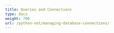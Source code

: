 ```yaml
---
title: Queries and Connections
type: docs
weight: 700
url: /python-net/managing-database-connections/
---
```



